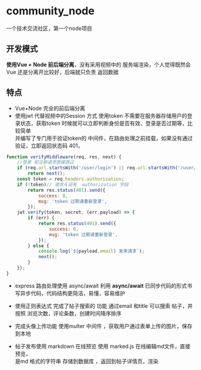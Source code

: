 # community_node
一个技术交流社区，第一个node项目

## 开发模式
**使用Vue + Node 前后端分离**，没有采用视频中的 服务端渲染，个人觉得既然会Vue 还是分离开比较好，后端就只负责 返回数据


## 特点
- Vue+Node 完全的前后端分离
- 使用jwt 代替视频中的Session 方式
使用token 不需要在服务器存储用户的登录状态，获取token 时候就可以立即判断身份是否有效、登录是否过期等，比较简单  
并编写了专门用于验证token的 中间件，在路由处理之前挂载，如果没有通过验证，立即返回状态码 401，
```js
function verifyMiddleware(req, res, next) {
    //登录 和注册请求直接跳过
    if (req.url.startsWith('/user/login') || req.url.startsWith('/user/register'))
        return next();
    const token = req.headers.authorization;
    if (!token)// 请求头没有  authorization 字段
        return res.status(401).send({
            success: 0,
            msg: 'token 过期请重新登录',
        });
    jwt.verify(token, secret, (err,payload) => {
        if (err) {
            return res.status(401).send({
                success: 0,
                msg: 'token 过期请重新登录',
            });
        } else {
            console.log(`${payload.email} 发来请求`);
            next();
        }
    });
}
```
- express 路由处理使用 async/await
利用 **async/await** 已同步代码的形式书写异步代码，代码结构更简洁，易懂，容易维护


-  使用正则表达式 完成了帖子搜索的 功能
通过email 和title 可以搜索 帖子，并按照 浏览次数，评论条数，创建时间降序排序

- 完成头像上传功能
 使用multer 中间件 ，获取用户通过表单上传的图片，保存到本地

- 帖子发布使用 markdown 在线预览
使用 marked.js 在线编辑md文件，直接预览，  
是md 格式的字符串 存储到数据库 ，返回到帖子详情页，渲染